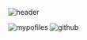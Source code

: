 ![header](https://capsule-render.vercel.app/api?type=Waving&text=HyeYeon's%20Profile&height=200&color=auto&animation=fadeIn&fontSize=40&fontAlign=70&fontAlignY=40)

![mypofiles](https://github-readme-stats.vercel.app/api?username=yanghyeyeon&theme=blue-green)
![github](https://img.shields.io/badge/GitHub-100000?style=for-the-badge&logo=github&logoColor=white)



